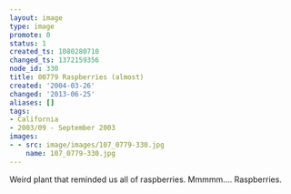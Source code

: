 ```yaml
---
layout: image
type: image
promote: 0
status: 1
created_ts: 1080280710
changed_ts: 1372159356
node_id: 330
title: 00779 Raspberries (almost)
created: '2004-03-26'
changed: '2013-06-25'
aliases: []
tags:
- California
- 2003/09 - September 2003
images:
- - src: image/images/107_0779-330.jpg
    name: 107_0779-330.jpg
---
```

Weird plant that reminded us all of raspberries.  Mmmmm.... Raspberries.
